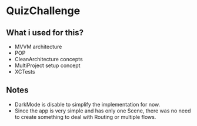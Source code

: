 
# QuizChallenge

## What i used for this?
- MVVM architecture
- POP
- CleanArchitecture concepts
- MultiProject setup concept
- XCTests


## Notes
- DarkMode is disable to simplify the implementation for now.
- Since the app is very simple and has only one Scene, there was no need to create something to deal with Routing or multiple flows. 
